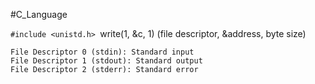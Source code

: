 #C_Language 

`#include <unistd.h>
`write(1, &c, 1)
(file descriptor,  &address, byte size)

    File Descriptor 0 (stdin): Standard input
    File Descriptor 1 (stdout): Standard output
    File Descriptor 2 (stderr): Standard error
